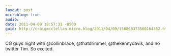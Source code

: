```yaml
---
layout: post
microblog: true
audio: 
date: 2011-04-09 18:57:31 -0500
guid: http://craigmcclellan.micro.blog/2011/04/09/t56868373560164352.html
---
```

CG guys night with @collinbrace, @thatdrimmel, @thekennydavis, and no twitter Tim. So excited.
